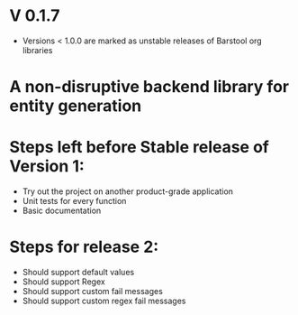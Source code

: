 # V 0.1.7

* Versions < 1.0.0 are marked as unstable releases of Barstool org libraries 

# A non-disruptive backend library for entity generation


# Steps left before Stable release of Version 1:
* Try out the project on another product-grade application
* Unit tests for every function
* Basic documentation

# Steps for release 2:
* Should support default values
* Should support Regex
* Should support custom fail messages
* Should support custom regex fail messages